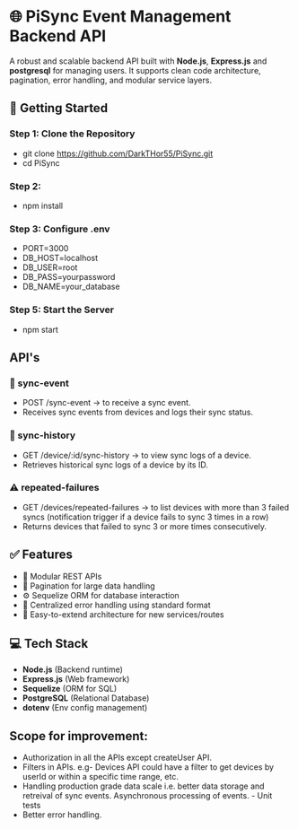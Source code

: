 # 🌐 PiSync Event Management Backend API

A robust and scalable backend API built with **Node.js**, **Express.js** and **postgresql** for managing users. It supports clean code architecture, pagination, error handling, and modular service layers.


## 🚀 Getting Started

### Step 1: Clone the Repository
- git clone https://github.com/DarkTHor55/PiSync.git
- cd PiSync
   
### Step 2:
- npm install
    
### Step 3: Configure .env
- PORT=3000
- DB_HOST=localhost
- DB_USER=root
- DB_PASS=yourpassword
- DB_NAME=your_database

### Step 5: Start the Server
 - npm start 


## API's

### 🔄 sync-event 
- POST /sync-event → to receive a sync event.
- Receives sync events from devices and logs their sync status.

### 📜 sync-history
- GET /device/:id/sync-history → to view sync logs of a device.
- Retrieves historical sync logs of a device by its ID.

### ⚠️ repeated-failures
- GET /devices/repeated-failures → to list devices with more than 3 failed syncs (notification trigger if a device fails to sync 3 times in a row)
- Returns devices that failed to sync 3 or more times consecutively.



## ✅ Features
- 🔐 Modular REST APIs
- 📄 Pagination for large data handling
- ⚙️ Sequelize ORM for database interaction
- 🧾 Centralized error handling using standard format
- 🧪 Easy-to-extend architecture for new services/routes


## 💻 Tech Stack
- **Node.js** (Backend runtime)
- **Express.js** (Web framework)
- **Sequelize** (ORM for SQL)
- **PostgreSQL** (Relational Database)
- **dotenv** (Env config management)


## Scope for improvement:
- Authorization in all the APIs except createUser API.
- Filters in APIs. e.g- Devices API could have a filter to get devices by userId or within a specific time range, etc.
- Handling production grade data scale i.e. better data storage and retreival of sync events. Asynchronous processing of events.  - Unit tests
- Better error handling.
